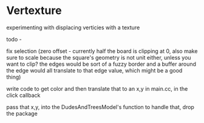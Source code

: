# Vertexture
experimenting with displacing verticies with a texture


todo -





fix selection (zero offset - currently half the board is clipping at 0, also make sure to scale because the square's geometry is not unit either, unless you want to clip? the edges would be sort of a fuzzy border and a buffer around the edge would all translate to that edge value, which might be a good thing)

write code to get color and then translate that to an x,y in main.cc, in the click callback

pass that x,y, into the DudesAndTreesModel's function to handle that, drop the package
